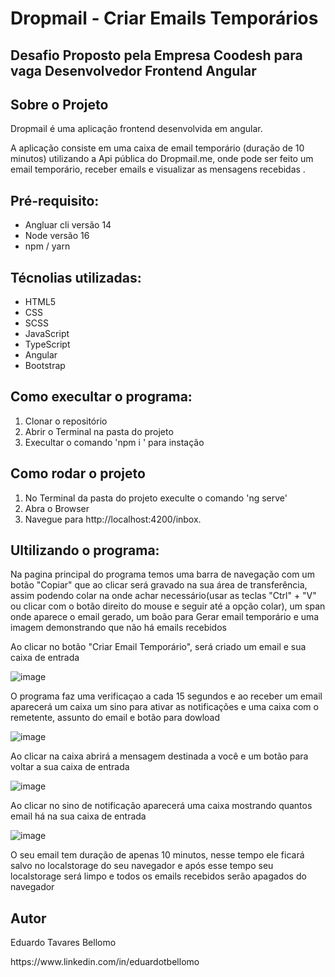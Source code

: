 <h1>Dropmail - Criar Emails Temporários</h1>

<h2>Desafio Proposto pela Empresa Coodesh para vaga Desenvolvedor Frontend Angular</h2>

<h2> Sobre o Projeto</h2>
<p>Dropmail é uma aplicação frontend desenvolvida em angular.</p>
<p>A aplicação consiste em uma caixa de email temporário (duração de 10 minutos) utilizando a Api pública do Dropmail.me, onde pode ser feito um email temporário, receber emails e visualizar as mensagens recebidas .</p>

<h2>Pré-requisito:</h2>
<ul>
    <li>Angluar cli versão 14</li>
    <li>Node versão 16</li>
    <li>npm / yarn</li>
</ul>

<h2>Técnolias utilizadas:</h2>
<ul>
    <li>HTML5</li>
    <li>CSS</li>
    <li>SCSS</li>
    <li>JavaScript</li>
    <li>TypeScript</li>
    <li>Angular</li>
    <li>Bootstrap</li>
</ul>

<h2> Como execultar o programa:</h2>
<ol>
    <li>Clonar o repositório</li>
    <li>Abrir o Terminal na pasta do projeto</li>
    <li>Execultar o comando 'npm i ' para instação</li>
</ol>

<h2> Como rodar o projeto</h2>
<ol>
    <li>No Terminal da pasta do projeto execulte o comando 'ng serve'</li>
    <li>Abra o Browser</li>
    <li>Navegue para http://localhost:4200/inbox.</li>
</ol>

<h2>Ultilizando o programa:</h2>
<p>Na pagina principal do programa temos uma barra de navegação com um botão "Copiar" que ao clicar será gravado na sua área de transferência, assim podendo colar na onde achar necessário(usar as teclas "Ctrl" + "V" ou clicar com o botão direito do mouse e seguir até a opção colar), um span onde aparece o email gerado, um boão para Gerar email temporário e uma imagem demonstrando que não há emails recebidos</p>
<p>Ao clicar no botão "Criar Email Temporário", será  criado um email e sua caixa de entrada </p>

![image](https://github.com/Etavares1301/singers-search/assets/53662188/93316b52-0e5f-4141-8a63-ed670935aa08)

<p>O programa faz uma verificaçao a cada 15 segundos  e ao receber um email aparecerá um caixa um sino para ativar as notificações e uma caixa com o remetente, assunto do email e botão para dowload</p>

![image](https://github.com/Etavares1301/singers-search/assets/53662188/b340a09a-fc8f-4ddd-912f-673733c4d085)


<p>Ao clicar na caixa abrirá a mensagem destinada a você e um botão para voltar a sua caixa de entrada</p>

![image](https://github.com/Etavares1301/singers-search/assets/53662188/bc87ea59-7e55-464c-a1f3-aa41b368411b)

<p>Ao clicar no sino de notificação aparecerá uma caixa mostrando quantos email há na sua caixa de entrada</p>

![image](https://github.com/Etavares1301/singers-search/assets/53662188/ec3c1d04-42f0-4de5-8183-c0ca7880a8e0)

<p>O seu email tem duração de apenas 10 minutos, nesse tempo ele ficará salvo no localstorage do seu navegador e após esse tempo seu localstorage será limpo e todos os emails recebidos serão apagados do navegador</p>

<h2>Autor</h2>
<p>Eduardo Tavares Bellomo</p>
https://www.linkedin.com/in/eduardotbellomo